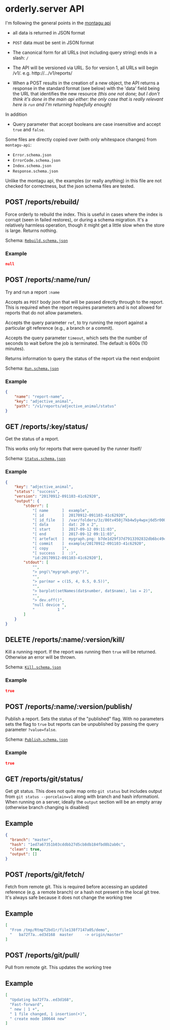 # orderly.server API

I'm following the general points in the [montagu api](https://github.com/vimc/montagu-api/blob/master/spec/spec.md)

* all data is returned in JSON format
* `POST` data must be sent in JSON format
* The canonical form for all URLs (not including query string) ends in a slash: `/`
* The API will be versioned via URL. So for version 1, all URLs will begin /v1/. e.g. http://.../v1/reports/

* When a POST results in the creation of a new object, the API returns a response in the standard format (see below) with the 'data' field being the URL that identifies the new resource _(this one not done; but I don't think it's done in the main api either: the only case that is really relevant here is `run` and I'm returning hopefully enough)_

In addition

* Query parameter that accept booleans are case insensitive and accept `true` and `false`.

Some files are directly copied over (with only whitespace changes) from `montagu-api`:

* `Error.schema.json`
* `ErrorCode.schema.json`
* `Index.schema.json`
* `Response.schema.json`

Unlike the montagu api, the examples (or really anything) in this file are not checked for correctness, but the json schema files are tested.

## POST /reports/rebuild/

Force orderly to rebuild the index.  This is useful in cases where the index is corrupt (seen in failed restores), or during a schema migration.  It's a relatively harmless operation, though it might get a little slow when the store is large.  Returns nothing.

Schema: [`Rebuild.schema.json`](Rebuild.schema.json)

### Example

```json
null
```

## POST /reports/:name/run/

Try and run a report `:name`

Accepts as `POST` body json that will be passed directly through to the report.  This is required when the report requires parameters and is not allowed for reports that do not allow parameters.

Accepts the query parameter `ref`, to try running the report against a particular git reference (e.g., a branch or a commit).

Accepts the query parameter `timeout`, which sets the the number of seconds to wait before the job is terminated.  The default is 600s (10 minutes).

Returns information to query the status of the report via the next endpoint

Schema: [`Run.schema.json`](Run.schema.json)

### Example

``` json
{
    "name": "report-name",
    "key": "adjective_animal",
    "path": "/v1/reports/adjective_animal/status"
}
```

## GET /reports/:key/status/

Get the status of a report.

This works only for reports that were queued by the runner itself/

Schema: [`Status.schema.json`](Status.schema.json)

### Example

```json
{
    "key": "adjective_animal",
    "status": "success",
    "version": "20170912-091103-41c62920",
    "output": {
        "stderr": [
            "[ name      ]  example",
            "[ id        ]  20170912-091103-41c62920",
            "[ id_file   ]  /var/folders/3z/86tv450j7kb4w5y4wpxj6d5r0000gn/T//RtmpozkWqn/fileaf521bb78e78",
            "[ data      ]  dat: 20 x 2",
            "[ start     ]  2017-09-12 09:11:03",
            "[ end       ]  2017-09-12 09:11:03",
            "[ artefact  ]  mygraph.png: b7de1d29f37d7913392832db6bc49c99",
            "[ commit    ]  example/20170912-091103-41c62920",
            "[ copy      ]",
            "[ success   ]  :)",
            "id:20170912-091103-41c62920"],
        "stdout": [
            "",
            "> png(\"mygraph.png\")",
            "",
            "> par(mar = c(15, 4, 0.5, 0.5))",
            "",
            "> barplot(setNames(dat$number, dat$name), las = 2)",
            "",
            "> dev.off()",
            "null device ",
            "          1 "
        ]
    }
}
```

## DELETE /reports/:name/:version/kill/

Kill a running report.  If the report was running then `true` will be returned.  Otherwise an error will be thrown.

Schema: [`Kill.schema.json`](Kill.schema.json)

### Example

``` json
true
```

## POST /reports/:name/:version/publish/

Publish a report.  Sets the status of the "published" flag.  With no parameters sets the flag to `true` but reports can be unpublished by passing the query parameter `?value=false`.

Schema: [`Publish.schema.json`](Publish.schema.json)

### Example

``` json
true
```

## GET /reports/git/status/

Get git status.  This does not quite map onto `git status` but includes output from `git status --porcelain=v1` along with branch and hash informationl.  When running on a server, ideally the `output` section will be an empty array (otherwise branch changing is disabled)

## Example

```json
{
  "branch": "master",
  "hash": "1ed7a67351b03cddbb27d5cb8db184fbd8b2ab0c",
  "clean": true,
  "output": []
}
```

## POST /reports/git/fetch/

Fetch from remote git.  This is required before accessing an updated reference (e.g. a remote branch) or a hash not present in the local git tree.  It's always safe because it does not change the working tree

## Example

```json
[
  "From /tmp/RtmpT2bd1r/file138f7147a05/demo",
  "   ba72f7a..ed3d168  master     -> origin/master"
]
```


## POST /reports/git/pull/

Pull from remote git.  This updates the working tree

## Example

```json
[
  "Updating ba72f7a..ed3d168",
  "Fast-forward",
  " new | 1 +",
  " 1 file changed, 1 insertion(+)",
  " create mode 100644 new"
]
```
